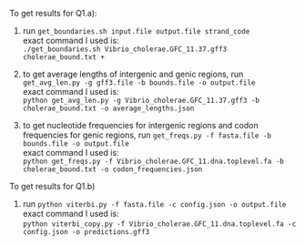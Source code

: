 To get results for Q1.a):
1. run `get_boundaries.sh input.file output.file strand_code`\
exact command I used is:\
`./get_boundaries.sh Vibrio_cholerae.GFC_11.37.gff3 cholerae_bound.txt +`

2. to get average lengths of intergenic and genic regions, run `get_avg_len.py -g gff3.file -b bounds.file -o output.file`\
exact command I used is:\
`python get_avg_len.py -g Vibrio_cholerae.GFC_11.37.gff3 -b cholerae_bound.txt -o average_lengths.json`

3. to get nucleotide frequencies for intergenic regions and codon frequencies for genic regions, run `get_freqs.py -f fasta.file -b bounds.file -o output.file`\
exact command I used is:\
`python get_freqs.py -f Vibrio_cholerae.GFC_11.dna.toplevel.fa -b cholerae_bound.txt -o codon_frequencies.json`

To get results for Q1.b)
1. run `python viterbi.py -f fasta.file -c config.json -o output.file`\
exact command I used is:\
`python viterbi_copy.py -f Vibrio_cholerae.GFC_11.dna.toplevel.fa -c config.json -o predictions.gff3`